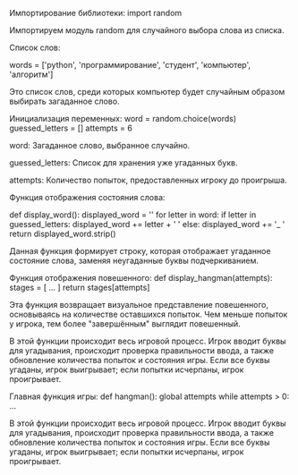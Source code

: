 Импортирование библиотеки:
import random

   Импортируем модуль random для случайного выбора слова из списка.

Список слов:

words = ['python', 'программирование', 'студент', 'компьютер', 'алгоритм']

   Это список слов, среди которых компьютер будет случайным образом выбирать загаданное слово.

Инициализация переменных:
word = random.choice(words)
   guessed_letters = []
   attempts = 6

word: Загаданное слово, выбранное случайно.

guessed_letters: Список для хранения уже угаданных букв.

attempts: Количество попыток, предоставленных игроку до проигрыша.

Функция отображения состояния слова:

def display_word():
       displayed_word = ''
       for letter in word:
           if letter in guessed_letters:
               displayed_word += letter + ' '
           else:
               displayed_word += '_ '
       return displayed_word.strip()

   Данная функция формирует строку, которая отображает угаданное состояние слова, заменяя неугаданные буквы подчеркиванием.

Функция отображения повешенного:
def display_hangman(attempts):
       stages = [ ... ]
       return stages[attempts]

   Эта функция возвращает визуальное представление повешенного, основываясь на количестве оставшихся попыток. Чем меньше попыток у игрока, тем более "завершённым" выглядит повешенный.

   В этой функции происходит весь игровой процесс. Игрок вводит буквы для угадывания, происходит проверка правильности ввода, а также обновление количества попыток и состояния игры. Если все буквы угаданы, игрок выигрывает; если попытки исчерпаны, игрок 
   проигрывает.

Главная функция игры:
def hangman():
       global attempts
       while attempts > 0:
           ...

   В этой функции происходит весь игровой процесс. Игрок вводит буквы для угадывания, происходит проверка правильности ввода, а также обновление количества попыток и состояния игры. Если все буквы угаданы, игрок выигрывает; если попытки исчерпаны, игрок проигрывает.
